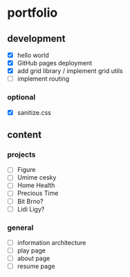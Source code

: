 # portfolio

## development

- [x] hello world
- [x] GitHub pages deployment
- [x] add grid library / implement grid utils
- [ ] implement routing

### optional

- [x] sanitize.css

## content

### projects

- [ ] Figure
- [ ] Umime cesky
- [ ] Home Health
- [ ] Precious Time
- [ ] Bit Brno?
- [ ] Lidi Ligy?

### general

- [ ] information architecture
- [ ] play page
- [ ] about page
- [ ] resume page